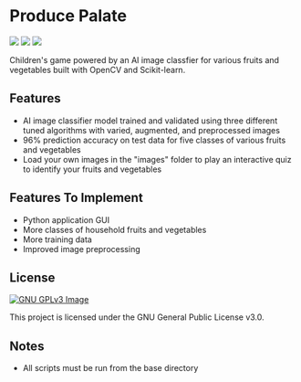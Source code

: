 # Produce Palate

<p align="left">
<img src="https://img.shields.io/github/languages/top/christopherlam888/produce-palate.svg" >
<a href="https://github.com/psf/black"><img src="https://img.shields.io/badge/code%20style-black-000000.svg"></a>
<a href="https://www.gnu.org/licenses/gpl-3.0" alt="License: GPLv3"><img src="https://img.shields.io/badge/License-GPL%20v3-blue.svg"></a>
</p>

Children's game powered by an AI image classfier for various fruits and vegetables built with OpenCV and Scikit-learn.

## Features
- AI image classifier model trained and validated using three different tuned algorithms with varied, augmented, and preprocessed images
- 96% prediction accuracy on test data for five classes of various fruits and vegetables
- Load your own images in the "images" folder to play an interactive quiz to identify your fruits and vegetables

## Features To Implement
- Python application GUI
- More classes of household fruits and vegetables
- More training data
- Improved image preprocessing

## License
[![GNU GPLv3 Image](https://www.gnu.org/graphics/gplv3-127x51.png)](https://www.gnu.org/licenses/gpl-3.0.en.html)  

This project is licensed under the GNU General Public License v3.0.

## Notes
- All scripts must be run from the base directory

